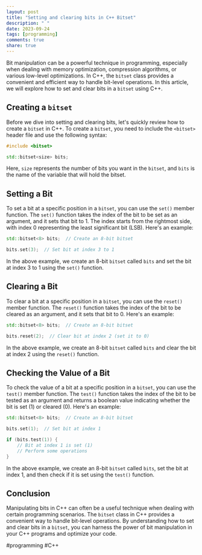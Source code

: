 ```yaml
---
layout: post
title: "Setting and clearing bits in C++ Bitset"
description: " "
date: 2023-09-24
tags: [programming]
comments: true
share: true
---
```


Bit manipulation can be a powerful technique in programming, especially when dealing with memory optimization, compression algorithms, or various low-level optimizations. In C++, the `bitset` class provides a convenient and efficient way to handle bit-level operations. In this article, we will explore how to set and clear bits in a `bitset` using C++.

## Creating a `bitset`

Before we dive into setting and clearing bits, let's quickly review how to create a `bitset` in C++. To create a `bitset`, you need to include the `<bitset>` header file and use the following syntax:

```cpp
#include <bitset>

std::bitset<size> bits;
```

Here, `size` represents the number of bits you want in the `bitset`, and `bits` is the name of the variable that will hold the bitset.

## Setting a Bit

To set a bit at a specific position in a `bitset`, you can use the `set()` member function. The `set()` function takes the index of the bit to be set as an argument, and it sets that bit to 1. The index starts from the rightmost side, with index 0 representing the least significant bit (LSB). Here's an example:

```cpp
std::bitset<8> bits;  // Create an 8-bit bitset

bits.set(3);  // Set bit at index 3 to 1
```

In the above example, we create an 8-bit `bitset` called `bits` and set the bit at index 3 to 1 using the `set()` function.

## Clearing a Bit

To clear a bit at a specific position in a `bitset`, you can use the `reset()` member function. The `reset()` function takes the index of the bit to be cleared as an argument, and it sets that bit to 0. Here's an example:

```cpp
std::bitset<8> bits;  // Create an 8-bit bitset

bits.reset(2);  // Clear bit at index 2 (set it to 0)
```

In the above example, we create an 8-bit `bitset` called `bits` and clear the bit at index 2 using the `reset()` function.

## Checking the Value of a Bit

To check the value of a bit at a specific position in a `bitset`, you can use the `test()` member function. The `test()` function takes the index of the bit to be tested as an argument and returns a boolean value indicating whether the bit is set (1) or cleared (0). Here's an example:

```cpp
std::bitset<8> bits;  // Create an 8-bit bitset

bits.set(1);  // Set bit at index 1

if (bits.test(1)) {
    // Bit at index 1 is set (1)
    // Perform some operations
}
```

In the above example, we create an 8-bit `bitset` called `bits`, set the bit at index 1, and then check if it is set using the `test()` function.

## Conclusion

Manipulating bits in C++ can often be a useful technique when dealing with certain programming scenarios. The `bitset` class in C++ provides a convenient way to handle bit-level operations. By understanding how to set and clear bits in a `bitset`, you can harness the power of bit manipulation in your C++ programs and optimize your code.

#programming #C++